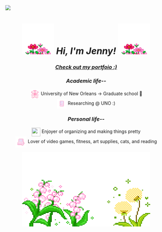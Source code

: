 ![](https://i.pinimg.com/originals/9c/a1/e5/9ca1e556e51c25031e462bcc02e42d6a.jpg)

<h1 align="center"><i><img src="/images/flower-bubles.gif" width=100 height=95> Hi, I'm Jenny! <img src="/images/flower-bubles.gif" width=100 height=95></i></h1>

<h3 align="center"><a href="http://jenspi.github.io"><i>Check out my portfoio :)</i></h3></a>

<h3 align="center"><i>Academic life--</i></h3>
<p align="center">
    <img src="images/teddy" width="30" height="30" align="center"> University of New Orleans → Graduate school 🤞
    <br><img src="images/gameboy" width="30" height="30" align="center"> Researching @ UNO :)
</p>

<h3 align="center"><i>Personal life--</i></h3>
<p align="center">
<img src="https://i.pinimg.com/originals/4b/4e/53/4b4e535acabd60f52b43f19f8091ca1d.gif" width="27" height="27" align="center"> Enjoyer of organizing and making things pretty
<br><img src="images/pc" width="35" height="35" align="center"> Lover of video games, fitness, art supplies, cats, and reading
</p>

<!-- Skills -->
<!--
<details>
    <summary>
      <h3 align="center">Skills</h3>
    </summary>
      <p align="left">
        <a href="https://skillicons.dev">
          <p><strong>Front End:</strong></p>
            <img src="https://skillicons.dev/icons?i=css,html,js,npm,react&perline=10" />
          <p><strong>Back End & Frameworks:</strong></p>
            <img src="https://skillicons.dev/icons?i=aws,azure,c,java,py"/>
          <p><strong>Collaboration:</strong></p>
            <img src="https://skillicons.dev/icons?i=discord,git,github,gitlab,notion"/>
          <p><strong>Game Development:</strong></p>
            <img src="https://skillicons.dev/icons?i=blender,cs,unity,unreal"/>
          <p><strong>Miscellaneous:</strong></p>
            <img src="https://skillicons.dev/icons?i=bots,eclipse,figma,linux,powershell,pycharm,ubuntu,vscode,windows,apple"/>
        </a>
      </p>
</details>
-->

<p align="center"><img src="/images/flowers.gif" height=232 width=400></p>
